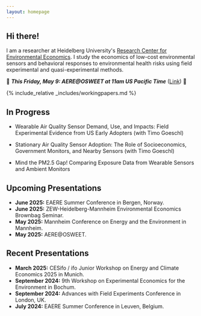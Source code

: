 ```yaml
---
layout: homepage
---
```


## Hi there!

I am a researcher at Heidelberg University's [Research Center for Environmental Economics](https://www.awi.uni-heidelberg.de/en/research/environmental-economics). I study the economics of low-cost environmental sensors and behavioral responses to environmental health risks using field experimental and quasi-experimental methods. 

🔴 ***This Friday, May 9: AERE@OSWEET at 11am US Pacific Time*** ([Link](https://uoregon.zoom.us/meeting/register/uQ0mHtLlQuOngAEw7e2Lhg#/registration)) 🔴

{% include_relative _includes/workingpapers.md %}

## In Progress

- Wearable Air Quality Sensor Demand, Use, and Impacts: Field Experimental Evidence from US Early Adopters (with Timo Goeschl)

- Stationary Air Quality Sensor Adoption: The Role of Socioeconomics, Government Monitors, and Nearby Sensors (with Timo Goeschl)
- Mind the PM2.5 Gap! Comparing Exposure Data from Wearable Sensors and Ambient Monitors

## Upcoming Presentations
- **June 2025:** EAERE Summer Conference in Bergen, Norway.
- **June 2025:** ZEW-Heidelberg-Mannheim Environmental Economics Brownbag Seminar.
- **May 2025:** Mannheim Conference on Energy and the Environment in Mannheim.
- **May 2025:** AERE@OSWEET. 

## Recent Presentations
- **March 2025:** CESifo / ifo Junior Workshop on Energy and Climate Economics 2025 in Munich.
- **September 2024:** 9th Workshop on Experimental Economics for the Environment in Bochum. 
- **September 2024:** Advances with Field Experiments Conference in London, UK.
- **July 2024:** EAERE Summer Conference in Leuven, Belgium.